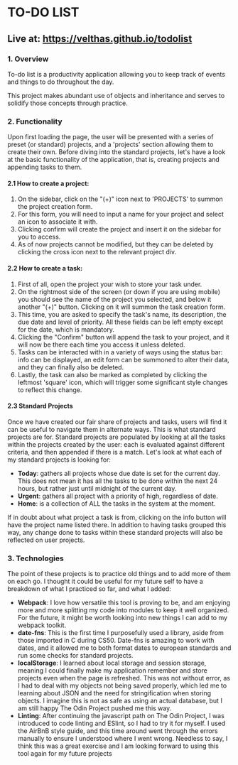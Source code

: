 # TO-DO LIST

## Live at: https://velthas.github.io/todolist

### 1. Overview

<p>To-do list is a productivity application allowing you to keep track of events and things to do throughout the day.</p>
<p>This project makes abundant use of objects and inheritance and serves to solidify those concepts through practice.</p>

### 2. Functionality

<p>Upon first loading the page, the user will be presented with a series of preset (or standard) projects, and a 'projects' section allowing them to create their own. Before diving into the standard projects, let's have a look at the basic functionality of the application, that is, creating projects and appending tasks to them.</p>

#### 2.1 How to create a project:

1. On the sidebar, click on the "(+)" icon next to 'PROJECTS' to summon the project creation form.
2. For this form, you will need to input a name for your project and select an icon to associate it with.
3. Clicking confirm will create the project and insert it on the sidebar for you to access.
4. As of now projects cannot be modified, but they can be deleted by clicking the cross icon next to the relevant project div.

#### 2.2 How to create a task:

1. First of all, open the project your wish to store your task under.
2. On the rightmost side of the screen (or down if you are using mobile) you should see the name of the project you selected, and below it another "(+)" button. Clicking on it will summon the task creation form.
3. This time, you are asked to specify the task's name, its description, the due date and level of priority. All these fields can be left empty except for the date, which is mandatory.
4. Clicking the "Confirm" button will append the task to your project, and it will now be there each time you access it unless deleted.
5. Tasks can be interacted with in a variety of ways using the status bar: info can be displayed, an edit form can be summoned to alter their data, and they can finally also be deleted.
6. Lastly, the task can also be marked as completed by clicking the leftmost 'square' icon, which will trigger some significant style changes to reflect this change.

#### 2.3 Standard Projects

<p>Once we have created our fair share of projects and tasks, users will find it can be useful to navigate them in alternate ways. This is what standard projects are for.
Standard projects are populated by looking at all the tasks within the projects created by the user: each is evaluated against different criteria, and then appended if there is a match. Let's look at what each of my standard projects is looking for:</p>

- **Today**: gathers all projects whose due date is set for the current day. This does not mean it has all the tasks to be done within the next 24 hours, but rather just until midnight of the current day.
- **Urgent**: gathers all project with a priority of high, regardless of date.
- **Home**: is a collection of ALL the tasks in the system at the moment.

<p>If in doubt about what project a task is from, clicking on the info button will have the project name listed there. In addition to having tasks grouped this way, any change done to tasks within these standard projects will also be reflected on user projects. </p>

### 3. Technologies

<p>The point of these projects is to practice old things and to add more of them on each go. I thought it could be useful for my future self to have a breakdown of what I practiced so far, and what I added: </p>

- **Webpack**: I love how versatile this tool is proving to be, and am enjoying more and more splitting my code into modules to keep it well organized. For the future, it might be worth looking into new things I can add to my webpack toolkit.
- **date-fns**: This is the first time I purposefully used a library, aside from those imported in C during CS50. Date-fns is amazing to work with dates, and it allowed me to both format dates to european standards and run some checks for standard projects.
- **localStorage**: I learned about local storage and session storage, meaning I could finally make my application remember and store projects even when the page is refreshed. This was not without error, as I had to deal with my objects not being saved properly, which led me to learning about JSON and the need for stringification when storing objects. I imagine this is not as safe as using an actual database, but I am still happy The Odin Project pushed me this way.
- **Linting**: After continuing the javascript path on The Odin Project, I was introduced to code linting and ESlint, so I had to try it for myself. I used the AirBnB style guide, and this time around went through the errors manually to ensure I understood where I went wrong. Needless to say, I think this was a great exercise and I am looking forward to using this tool again for my future projects
